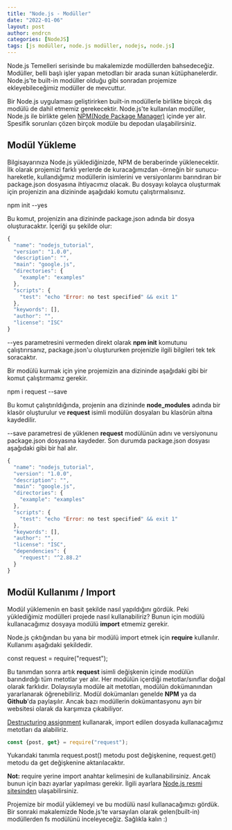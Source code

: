 ```yaml
---
title: "Node.js - Modüller"
date: "2022-01-06"
layout: post
author: endrcn
categories: [NodeJS]
tags: [js modüller, node.js modüller, nodejs, node.js]
---
```


Node.js Temelleri serisinde bu makalemizde modüllerden bahsedeceğiz. Modüller, belli başlı işler yapan metodları bir arada sunan kütüphanelerdir. Node.js'te built-in modüller olduğu gibi sonradan projemize ekleyebileceğimiz modüller de mevcuttur.

Bir Node.js uygulaması geliştirirken built-in modüllerle birlikte birçok dış modülü de dahil etmemiz gerekecektir. Node.js'te kullanılan modüller, Node.js ile birlikte gelen [NPM(Node Package Manager)](https://www.npmjs.com/) içinde yer alır. Spesifik sorunları çözen birçok modüle bu depodan ulaşabilirsiniz.

## Modül Yükleme

Bilgisayarınıza Node.js yüklediğinizde, NPM de beraberinde yüklenecektir. İlk olarak projemizi farklı yerlerde de kuracağımızdan -örneğin bir sunucu- hareketle, kullandığımız modüllerin isimlerini ve versiyonlarını barındıran bir package.json dosyasına ihtiyacımız olacak. Bu dosyayı kolayca oluşturmak için projenizin ana dizininde aşağıdaki komutu çalıştırmalısınız.

npm init --yes

Bu komut, projenizin ana dizininde package.json adında bir dosya oluşturacaktır. İçeriği şu şekilde olur:

```javascript
{
  "name": "nodejs_tutorial",
  "version": "1.0.0",
  "description": "",
  "main": "google.js",
  "directories": {
    "example": "examples"
  },
  "scripts": {
    "test": "echo "Error: no test specified" && exit 1"
  },
  "keywords": [],
  "author": "",
  "license": "ISC"
}
```

--yes parametresini vermeden direkt olarak **npm init** komutunu çalıştırırsanız, package.json'u oluştururken projenizle ilgili bilgileri tek tek soracaktır.

Bir modülü kurmak için yine projemizin ana dizininde aşağıdaki gibi bir komut çalıştırmamız gerekir.

npm i request --save

Bu komut çalıştırıldığında, projenin ana dizininde **node_modules** adında bir klasör oluşturulur ve **request** isimli modülün dosyaları bu klasörün altına kaydedilir.

--save parametresi de yüklenen **request** modülünün adını ve versiyonunu package.json dosyasına kaydeder. Son durumda package.json dosyası aşağıdaki gibi bir hal alır.

```javascript
{
  "name": "nodejs_tutorial",
  "version": "1.0.0",
  "description": "",
  "main": "google.js",
  "directories": {
    "example": "examples"
  },
  "scripts": {
    "test": "echo "Error: no test specified" && exit 1"
  },
  "keywords": [],
  "author": "",
  "license": "ISC",
  "dependencies": {
    "request": "^2.88.2"
  }
}
```

## Modül Kullanımı / Import

Modül yüklemenin en basit şekilde nasıl yapıldığını gördük. Peki yüklediğimiz modülleri projede nasıl kullanabiliriz? Bunun için modülü kullanacağımız dosyaya modülü **import** etmemiz gerekir.

Node.js çıktığından bu yana bir modülü import etmek için **require** kullanılır. Kullanımı aşağıdaki şekildedir.

const request = require("request");

Bu tanımdan sonra artık **request** isimli değişkenin içinde modülün barındırdığı tüm metotlar yer alır. Her modülün içerdiği metotlar/sınıflar doğal olarak farklıdır. Dolayısıyla modüle ait metotları, modülün dokümanından yararlanarak öğrenebiliriz. Modül dokümanları genelde **NPM** ya da **Github**'da paylaşılır. Ancak bazı modüllerin dokümantasyonu ayrı bir websitesi olarak da karşımıza çıkabiliyor.

[Destructuring assignment](https://endrcn.dev/nodejs-destructuring/) kullanarak, import edilen dosyada kullanacağımız metotları da alabiliriz.

```javascript
const {post, get} = require("request");
```

Yukarıdaki tanımla request.post() metodu post değişkenine, request.get() metodu da get değişkenine aktarılacaktır.

**Not:** require yerine import anahtar kelimesini de kullanabilirsiniz. Ancak bunun için bazı ayarlar yapılması gerekir. İlgili ayarlara [Node.js resmi sitesinden](https://nodejs.org/docs/latest-v13.x/api/esm.html#esm_enabling) ulaşabilirsiniz.

Projemize bir modül yüklemeyi ve bu modülü nasıl kullanacağımızı gördük. Bir sonraki makalemizde Node.js'te varsayılan olarak gelen(built-in) modüllerden fs modülünü inceleyeceğiz. Sağlıkla kalın :)
